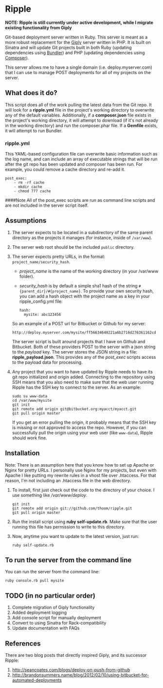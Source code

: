 Ripple
======

__NOTE: Ripple is still currently under active development, while I migrate existing functionality from Giply__

Git-based deployment server written in Ruby. This server is meant as a more robust replacement for the [Giply](http://github.com/thoom/giply-server)
server written in PHP. It is built on Sinatra and will update Git projects built in both Ruby (updating dependencies using
[Bundler](http://gembundler.com)) and PHP (updating dependencies using [Composer](https://getcomposer.org)).

This server allows me to have a single domain (i.e. deploy.myserver.com) that I can use to manage POST deployments for all
of my projects on the server.

What does it do?
----------------
This script does all of the work pulling the latest data from the Git repo. It will look for a __ripple.yml__ file in the
project's working directory to overwrite any of the default variables. Additionally, if a __composer.json__ file exists
in the project's working directory, it will attempt to download (if it's not already in the working directory)
and run the composer.phar file. If a __Gemfile__ exists, it will attempt to run Bundler.

### ripple.yml
This YAML-based configuration file can overwrite basic information such as the log name, and can include an array
of executable strings that will be run after the git repo has been updated and composer has been run. For example,
you could remove a cache directory and re-add it.

    post_exec:
        - rm -rf cache
        - mkdir cache
        - chmod 777 cache

####Note
All of the post_exec scripts are run as command line scripts and are not included in the server script itself.

Assumptions
-----------

 1. The server expects to be located in a subdirectory of the same parent directory as the projects it manages (for instance, inside of `/var/www`).
 2. The server web root should be the included `public` directory.
 3. The server expects pretty URLs, in the format: `project_name/security_hash`.
    * *project_name* is the name of the working directory (in your /var/www folder).
    * *security_hash* is by default a simple sha1 hash of the string `#{parent_dir}/#{project_name}`. To provide your own
    security hash, you can add a hash object with the project name as a key in your ripple_config.yml file:

          hash:
            mysite: abc123456

    So an example of a POST url for Bitbucket or Github for my server:

        http://deploy.myserver.com/mysite/ff56634640221a6b2716d276361162cd

    The server script is built around projects that I have on Github and Bitbucket. Both of these providers POST to the server
    with a json string to the _payload_ key. The server stores the JSON string in a file: **ripple_payload.json**. This provides
    any of the *post_exec* scripts access to the payload data for processing.

 4. Any project that you want to have updated by Ripple needs to have its git repo initialized and origin added. Connecting to the
    repository using SSH means that you also need to make sure that the web user running Ripple has the SSH key to connect
    to the server. As an example:

        sudo su www-data
        cd /var/www/mysite
        git init
        git remote add origin git@bitbucket.org:myacct/myacct.git
        git pull origin master

    If you get an error pulling the origin, it probably means that the SSH key is missing or not approved to access the repo.
    However, if you can successfully pull the origin using your web user (like `www-data`), Ripple should work fine.

Installation
------------

Note: There is an assumption here that you know how to set up Apache or Nginx for pretty URLs. I personally use Nginx
for my projects, but even with Apache I like putting my rewrite rules in a vhost file over .htaccess. For that reason,
I'm not including an .htaccess file in the web directory.

 1. To install, first just check out the code to the directory of your choice. I use something like */var/www/deploy*.

        git init
        git remote add origin git://github.com/thoom/ripple.git
        git pull origin master

 2. Run the install script using __ruby self-update.rb__. Make sure that the user running this file has permission to write to
    this directory.
 3. Now, anytime you want to update to the latest version, just run:

        ruby self-update.rb

To run the server from the command line
---------------------------------------

You can run the server from the command line:

    ruby console.rb pull mysite

TODO (in no particular order)
-----------------------------

1. Complete migration of Giply functionality
2. Added deployment logging
3. Add console script for manually deployment
4. Convert to using Sinatra for Rack-compatibility
5. Update documentation with FAQs

References
----------

There are two blog posts that directly inspired Giply, and its successor Ripple:

 1. http://seancoates.com/blogs/deploy-on-push-from-github
 2. http://brandonsummers.name/blog/2012/02/10/using-bitbucket-for-automated-deployments
